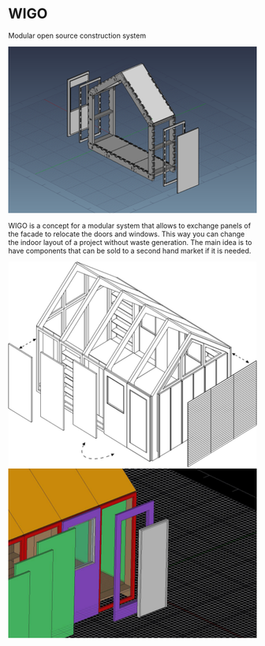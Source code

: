 # WIGO
Modular open source construction system

![](https://github.com/bitacovir/WIGO/blob/main/Images/full%20frame.png)

WIGO is a concept for a modular system that allows to exchange panels of the facade to relocate the doors and windows. 
This way you can change the indoor layout of a project without waste generation. 
The main idea is to have components that can be sold to a second hand market if it is needed.

![](https://github.com/bitacovir/WIGO/blob/main/Images/proto1.jpg)
![](https://github.com/bitacovir/WIGO/blob/main/Images/Puerta.jpg)

